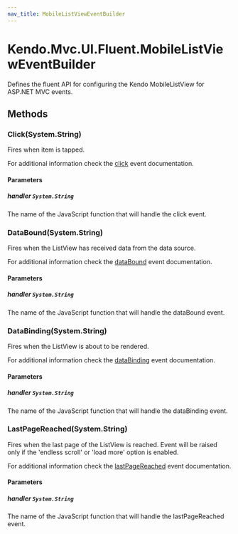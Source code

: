```yaml
---
nav_title: MobileListViewEventBuilder
---
```


# Kendo.Mvc.UI.Fluent.MobileListViewEventBuilder
Defines the fluent API for configuring the Kendo MobileListView for ASP.NET MVC events.




## Methods


### Click(System.String)
Fires when item is tapped.

For additional information check the [click](/api/web/mobilelistview#events-click) event documentation.


#### Parameters

##### handler `System.String`
The name of the JavaScript function that will handle the click event.





### DataBound(System.String)
Fires when the ListView has received data from the data source.

For additional information check the [dataBound](/api/web/mobilelistview#events-dataBound) event documentation.


#### Parameters

##### handler `System.String`
The name of the JavaScript function that will handle the dataBound event.





### DataBinding(System.String)
Fires when the ListView is about to be rendered.

For additional information check the [dataBinding](/api/web/mobilelistview#events-dataBinding) event documentation.


#### Parameters

##### handler `System.String`
The name of the JavaScript function that will handle the dataBinding event.





### LastPageReached(System.String)
Fires when the last page of the ListView is reached. Event will be raised only if the 'endless scroll' or 'load more' option is enabled.

For additional information check the [lastPageReached](/api/web/mobilelistview#events-lastPageReached) event documentation.


#### Parameters

##### handler `System.String`
The name of the JavaScript function that will handle the lastPageReached event.






